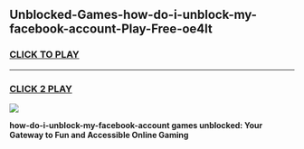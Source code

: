 
## Unblocked-Games-how-do-i-unblock-my-facebook-account-Play-Free-oe4lt
<h3>
<a href="https://premium76.site?title=how-do-i-unblock-my-facebook-account&ref=21A">CLICK TO PLAY</a></h3>
<hr>

<h3>
<a href="https://premium76.site?title=how-do-i-unblock-my-facebook-account&ref=21A">CLICK 2 PLAY</a>
  
</h3>

<a href="https://premium76.site?title=how-do-i-unblock-my-facebook-account&ref=21A"><img src="https://clearcache.store/games.png"></a>


**how-do-i-unblock-my-facebook-account games unblocked: Your Gateway to Fun and Accessible Online Gaming**
